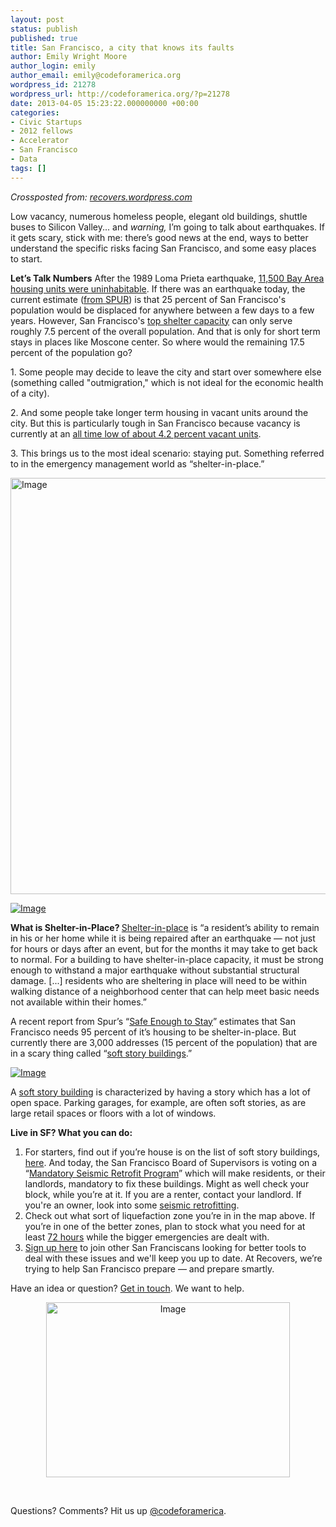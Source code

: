 ```yaml
---
layout: post
status: publish
published: true
title: San Francisco, a city that knows its faults
author: Emily Wright Moore
author_login: emily
author_email: emily@codeforamerica.org
wordpress_id: 21278
wordpress_url: http://codeforamerica.org/?p=21278
date: 2013-04-05 15:23:22.000000000 +00:00
categories:
- Civic Startups
- 2012 fellows
- Accelerator
- San Francisco
- Data
tags: []
---
```

<p dir="ltr"><em>Crossposted from: <a href="http://recovers.wordpress.com/2013/04/03/san-francisco-a-city-that-knows-its-faults/" target="_blank">recovers.wordpress.com</a></em></p>
<p dir="ltr">Low vacancy, numerous homeless people, elegant old buildings, shuttle buses to Silicon Valley... and <em>warning,</em> I’m going to talk about earthquakes. If it gets scary, stick with me: there’s good news at the end, ways to better understand the specific risks facing San Francisco, and some easy places to start.</p>
<p dir="ltr"><strong>Let’s Talk Numbers</strong>
After the 1989 Loma Prieta earthquake, <a href="http://www.spur.org/files/spur-reports/SPUR_Safe_Enough_to_Stay.pdf" target="_blank">11,500 Bay Area housing units were uninhabitable</a>. If there was an earthquake today, the current estimate (<a href="http://www.spur.org/publications/library/article/san-francisco-safe-enough-stay" target="_blank">from SPUR</a>) is that 25 percent of San Francisco's population would be displaced for anywhere between a few days to a few years. However, San Francisco's <a href="http://www.spur.org/files/spur-reports/SPUR_Safe_Enough_to_Stay.pdf">top shelter capacity</a> can only serve roughly 7.5 percent of the overall population. And that is only for short term stays in places like Moscone center. So where would the remaining 17.5 percent of the population go?</p>
<p dir="ltr">1. Some people may decide to leave the city and start over somewhere else (something called "outmigration," which is not ideal for the economic health of a city).</p>
<p dir="ltr">2. And some people take longer term housing in vacant units around the city. But this is particularly tough in San Francisco because vacancy is currently at an <a href="http://www.sfgate.com/bayarea/article/S-F-apartment-rent-rises-as-vacancy-rates-fall-2335872.php" target="_blank">all time low of about 4.2 percent vacant units</a>.</p>
<p dir="ltr">3. This brings us to the most ideal scenario: staying put. Something referred to in the emergency management world as “shelter-in-place.”</p>
<p dir="ltr"><a href="http://recovers.files.wordpress.com/2013/04/ground-shaking-map.jpg"><img id="i-324" title="http://kolahun.typepad.com/kolahun/2009/10/index.html" src="http://recovers.files.wordpress.com/2013/04/ground-shaking-map.jpg?w=650" alt="Image" width="650" height="666" /></a></p>
<p dir="ltr"><a href="http://recovers.files.wordpress.com/2013/04/ground-shaking-key.jpg"><img id="i-326" src="http://recovers.files.wordpress.com/2013/04/ground-shaking-key.jpg?w=650" alt="Image" /></a></p>
<p dir="ltr"><strong>What is Shelter-in-Place?
</strong><a href="http://www.spur.org/publications/library/article/san-francisco-safe-enough-stay">Shelter-in-place</a> is “a resident’s ability to remain in his or her home while it is being repaired after an earthquake — not just for hours or days after an event, but for the months it may take to get back to normal. For a building to have shelter-in-place capacity, it must be strong enough to withstand a major earthquake without substantial structural damage. [...] residents who are sheltering in place will need to be within walking distance of a neighborhood center that can help meet basic needs not available within their homes.”</p>
<p dir="ltr">A recent report from Spur’s “<a href="http://www.spur.org/publications/library/article/san-francisco-safe-enough-stay">Safe Enough to Stay</a>” estimates that San Francisco needs 95 percent of it’s housing to be shelter-in-place. But currently there are 3,000 addresses (15 percent of the population) that are in a scary thing called “<a href="http://quake.abag.ca.gov/housing/softstory/">soft story buildings</a>.”</p>
<p dir="ltr"><a href="http://recovers.files.wordpress.com/2013/04/soft-story-building.jpg"><img id="i-327" src="http://recovers.files.wordpress.com/2013/04/soft-story-building.jpg?w=650" alt="Image" /></a></p>
<p dir="ltr">A <a href="http://www.wisegeek.com/what-is-a-soft-story-building.htm">soft story building</a> is characterized by having a story which has a lot of open space. Parking garages, for example, are often soft stories, as are large retail spaces or floors with a lot of windows.</p>
<p dir="ltr"><strong>Live in SF? What you can do:</strong></p>

<ol>
	<li>For starters, find out if you’re house is on the list of soft story buildings, <a href="http://sfpublicpress.org/softstorylist">here</a>. And today, the San Francisco Board of Supervisors is voting on a “<a href="http://sf.curbed.com/archives/2013/04/02/supes_tackle_soft_story_seismic_rules.php">Mandatory Seismic Retrofit Program</a>” which will make residents, or their landlords, mandatory to fix these buildings. Might as well check your block, while you’re at it. If you are a renter, contact your landlord. If you're an owner, look into some <a href="http://sfappeal.com/2013/03/tenant-troubles-will-the-board-of-supes-soft-story-retrofit-requirement-end-up-costing-me-a-bundle/">seismic retrofitting</a>.</li>
	<li>Check out what sort of liquefaction zone you’re in in the map above. If you’re in one of the better zones, plan to stock what you need for at least <a href="http://72hours.org/">72 hours</a> while the bigger emergencies are dealt with.</li>
	<li><a href="https://pledge.recovers.org/sf">Sign up here</a> to join other San Franciscans looking for better tools to deal with these issues and we'll keep you up to date. At Recovers, we’re trying to help San Francisco prepare — and prepare smartly.</li>
</ol>
<p dir="ltr">Have an idea or question? <a href="mailto:support@recovers.org">Get in touch</a>. We want to help.</p>
<p style="text-align: center;" dir="ltr"><a href="https://pledge.recovers.org/sf"><img id="i-331" class="aligncenter" src="http://recovers.files.wordpress.com/2013/04/screen-shot-2013-04-03-at-11-19-45-am.png?w=650" alt="Image" width="390" height="280" /></a></p>
&nbsp;

Questions? Comments? Hit us up <a href="http://twitter.com/codeforamerica">@codeforamerica</a>.
